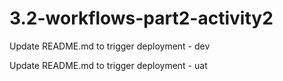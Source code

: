 # 3.2-workflows-part2-activity2

Update README.md to trigger deployment - dev

Update README.md to trigger deployment - uat